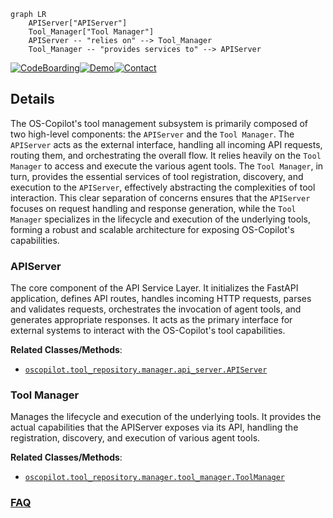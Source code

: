 ```mermaid
graph LR
    APIServer["APIServer"]
    Tool_Manager["Tool Manager"]
    APIServer -- "relies on" --> Tool_Manager
    Tool_Manager -- "provides services to" --> APIServer
```

[![CodeBoarding](https://img.shields.io/badge/Generated%20by-CodeBoarding-9cf?style=flat-square)](https://github.com/CodeBoarding/GeneratedOnBoardings)[![Demo](https://img.shields.io/badge/Try%20our-Demo-blue?style=flat-square)](https://www.codeboarding.org/demo)[![Contact](https://img.shields.io/badge/Contact%20us%20-%20contact@codeboarding.org-lightgrey?style=flat-square)](mailto:contact@codeboarding.org)

## Details

The OS-Copilot's tool management subsystem is primarily composed of two high-level components: the `APIServer` and the `Tool Manager`. The `APIServer` acts as the external interface, handling all incoming API requests, routing them, and orchestrating the overall flow. It relies heavily on the `Tool Manager` to access and execute the various agent tools. The `Tool Manager`, in turn, provides the essential services of tool registration, discovery, and execution to the `APIServer`, effectively abstracting the complexities of tool interaction. This clear separation of concerns ensures that the `APIServer` focuses on request handling and response generation, while the `Tool Manager` specializes in the lifecycle and execution of the underlying tools, forming a robust and scalable architecture for exposing OS-Copilot's capabilities.

### APIServer
The core component of the API Service Layer. It initializes the FastAPI application, defines API routes, handles incoming HTTP requests, parses and validates requests, orchestrates the invocation of agent tools, and generates appropriate responses. It acts as the primary interface for external systems to interact with the OS-Copilot's tool capabilities.


**Related Classes/Methods**:

- <a href="https://github.com/OS-Copilot/OS-Copilot/blob/main/oscopilot/tool_repository/manager/api_server.py" target="_blank" rel="noopener noreferrer">`oscopilot.tool_repository.manager.api_server.APIServer`</a>


### Tool Manager
Manages the lifecycle and execution of the underlying tools. It provides the actual capabilities that the APIServer exposes via its API, handling the registration, discovery, and execution of various agent tools.


**Related Classes/Methods**:

- <a href="https://github.com/OS-Copilot/OS-Copilot/blob/main/oscopilot/tool_repository/manager/tool_manager.py" target="_blank" rel="noopener noreferrer">`oscopilot.tool_repository.manager.tool_manager.ToolManager`</a>




### [FAQ](https://github.com/CodeBoarding/GeneratedOnBoardings/tree/main?tab=readme-ov-file#faq)